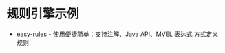 # 规则引擎示例

- [easy-rules](https://github.com/j-easy/easy-rules) - 使用便捷简单：支持注解、Java API、MVEL 表达式 方式定义规则